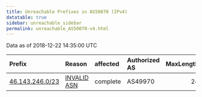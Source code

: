 ```yaml
---
title: Unreachable Prefixes in AS50070 (IPv4)
datatable: true
sidebar: unreachable_sidebar
permalink: unreachable_AS50070-v4.html
---
```


Data as of 2018-12-22 14:35:00 UTC


<div class="datatable-begin"></div>

| Prefix                                                   | Reason                                                                                                 | affected   | Authorized AS   |   MaxLength | Anchor                                         |   unreachable /24s |
|:---------------------------------------------------------|:-------------------------------------------------------------------------------------------------------|:-----------|:----------------|------------:|:-----------------------------------------------|-------------------:|
| [46.143.246.0/23](https://stat.ripe.net/46.143.246.0/23) | [INVALID ASN](https://rpki-validator.ripe.net/announcement-preview?asn=AS50070&prefix=46.143.246.0/23) | complete   | AS49970         |          24 | [RIPE](unreachable_RIPE_NCC_RPKI_Root-v4.html) |                  2 |

<div class="datatable-end"></div>